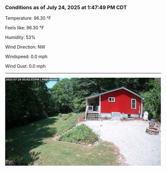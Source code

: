 ### Conditions as of July 24, 2025 at 1:47:49 PM CDT 

Temperature: 96.30 &deg;F

Feels like: 96.30 &deg;F

Humidity: 53%

Wind Direction: NW

Windspeed: 0.0 mph

Wind Gust: 0.0 mph

---

<img src="./images/latest.jpeg"/>

